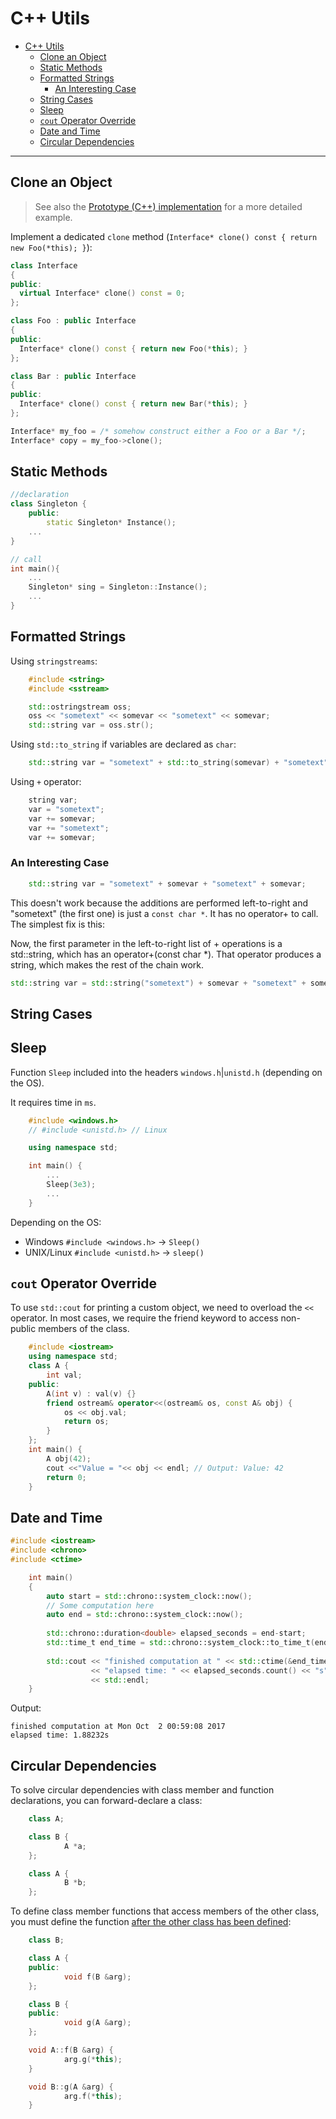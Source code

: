# C++ Utils

- [C++ Utils](#c-utils)
  - [Clone an Object](#clone-an-object)
  - [Static Methods](#static-methods)
  - [Formatted Strings](#formatted-strings)
    - [An Interesting Case](#an-interesting-case)
  - [String Cases](#string-cases)
  - [Sleep](#sleep)
  - [`cout` Operator Override](#cout-operator-override)
  - [Date and Time](#date-and-time)
  - [Circular Dependencies](#circular-dependencies)

---

## Clone an Object

> See also the [Prototype (C++) implementation](../cpp/01_05_prototype.cpp) for a more detailed example.

Implement a dedicated `clone` method (`Interface* clone() const { return new Foo(*this); }`):

```cpp
class Interface
{
public:
  virtual Interface* clone() const = 0;
};

class Foo : public Interface
{
public:
  Interface* clone() const { return new Foo(*this); }
};

class Bar : public Interface
{
public:
  Interface* clone() const { return new Bar(*this); }
};

Interface* my_foo = /* somehow construct either a Foo or a Bar */;
Interface* copy = my_foo->clone();
```

## Static Methods

```cpp
//declaration
class Singleton {
    public:
        static Singleton* Instance();
    ...
}

// call
int main(){
    ...
    Singleton* sing = Singleton::Instance();
    ...
}
```

## Formatted Strings

Using `stringstreams`:

```cpp
    #include <string>
    #include <sstream>

    std::ostringstream oss;
    oss << "sometext" << somevar << "sometext" << somevar;
    std::string var = oss.str();
```

Using `std::to_string` if variables are declared as `char`:

```cpp
    std::string var = "sometext" + std::to_string(somevar) + "sometext" + std::to_string(somevar);  
```

Using `+` operator:

```cpp
    string var;
    var = "sometext";
    var += somevar;
    var += "sometext";
    var += somevar;
```

### An Interesting Case

```cpp
    std::string var = "sometext" + somevar + "sometext" + somevar;
```

This doesn't work because the additions are performed left-to-right and "sometext" (the first one) is just a `const char *`. It has no operator+ to call. The simplest fix is this:

Now, the first parameter in the left-to-right list of + operations is a std::string, which has an operator+(const char *). That operator produces a string, which makes the rest of the chain work.

```cpp
std::string var = std::string("sometext") + somevar + "sometext" + somevar;
```

## String Cases



## Sleep

Function `Sleep` included into the headers `windows.h`|`unistd.h` (depending on the OS).

It requires time in `ms`.

```cpp
    #include <windows.h>
    // #include <unistd.h> // Linux

    using namespace std;

    int main() {
        ...
        Sleep(3e3);
        ...
    }
```

Depending on the OS:

- Windows `#include <windows.h>` -> `Sleep()`
- UNIX/Linux `#include <unistd.h>` -> `sleep()`

## `cout` Operator Override

To use `std::cout` for printing a custom object, we need to overload the `<<` operator. In most cases, we require the friend keyword to access non-public members of the class.

```cpp
    #include <iostream>
    using namespace std;
    class A {
        int val;
    public:
        A(int v) : val(v) {}
        friend ostream& operator<<(ostream& os, const A& obj) {
            os << obj.val;
            return os;
        }
    };
    int main() {
        A obj(42);
        cout <<"Value = "<< obj << endl; // Output: Value: 42
        return 0;
    }
```

## Date and Time

```cpp
#include <iostream>
#include <chrono>
#include <ctime>    

    int main()
    {
        auto start = std::chrono::system_clock::now();
        // Some computation here
        auto end = std::chrono::system_clock::now();
    
        std::chrono::duration<double> elapsed_seconds = end-start;
        std::time_t end_time = std::chrono::system_clock::to_time_t(end);
    
        std::cout << "finished computation at " << std::ctime(&end_time)
                  << "elapsed time: " << elapsed_seconds.count() << "s"
                  << std::endl;
    }
```

Output:

```
finished computation at Mon Oct  2 00:59:08 2017
elapsed time: 1.88232s
```

## Circular Dependencies

To solve circular dependencies with class member and function declarations, you can forward-declare a class:

```cpp
    class A;

    class B {
            A *a;
    };

    class A {
            B *b;
    };
```

To define class member functions that access members of the other class, you must define the function <u>after the other class has been defined</u>:

```cpp
    class B;

    class A {
    public:
            void f(B &arg);
    };

    class B {
    public:
            void g(A &arg);
    };

    void A::f(B &arg) {
            arg.g(*this);
    }

    void B::g(A &arg) {
            arg.f(*this);
    }
```


